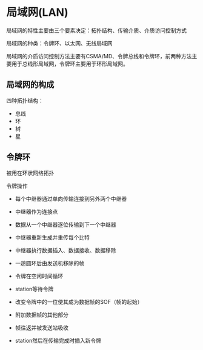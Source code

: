 # 局域网(LAN)



局域网的特性主要由三个要素决定：拓扑结构、传输介质、介质访问控制方式

局域网的种类：令牌环、以太网、无线局域网

局域网的介质访问控制方法主要有CSMA/MD、令牌总线和令牌环，前两种方法主要用于总线形局域网，令牌环主要用于环形局域网。

## 局域网的构成

四种拓扑结构：

+ 总线
+ 环
+ 树
+ 星



## 令牌环

被用在环状网络拓扑

令牌操作

+ 每个中继器通过单向传输连接到另外两个中继器
+ 中继器作为连接点
+ 数据从一个中继器逐位传输到下一个中继器
+ 中继器重新生成并重传每个比特
+ 中继器执行数据插入、数据接收、数据移除
+ 一趟圆环后由发送机移除的帧



+ 令牌在空闲时间循环
+ station等待令牌
+ 改变令牌中的一位使其成为数据帧的SOF（帧的起始）
+ 附加数据帧的其他部分
+ 帧往返并被发送站吸收
+ station然后在传输完成时插入新令牌









